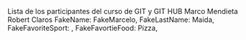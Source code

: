 Lista de los participantes del curso de GIT y GIT HUB
Marco Mendieta
Robert Claros 
FakeName: FakeMarcelo, FakeLastName: Maida, FakeFavoriteSport: , FakeFavortieFood: Pizza,


